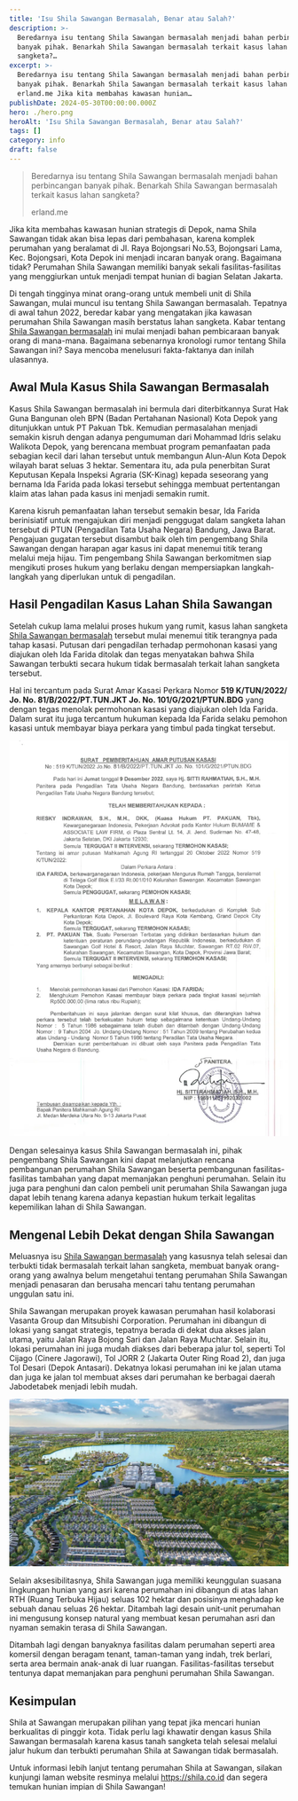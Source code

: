 ```yaml
---
title: 'Isu Shila Sawangan Bermasalah, Benar atau Salah?'
description: >-
  Beredarnya isu tentang Shila Sawangan bermasalah menjadi bahan perbincangan
  banyak pihak. Benarkah Shila Sawangan bermasalah terkait kasus lahan
  sangketa?…
excerpt: >-
  Beredarnya isu tentang Shila Sawangan bermasalah menjadi bahan perbincangan
  banyak pihak. Benarkah Shila Sawangan bermasalah terkait kasus lahan sangketa?
  erland.me Jika kita membahas kawasan hunian…
publishDate: 2024-05-30T00:00:00.000Z
hero: ./hero.png
heroAlt: 'Isu Shila Sawangan Bermasalah, Benar atau Salah?'
tags: []
category: info
draft: false
---
```


> Beredarnya isu tentang Shila Sawangan bermasalah menjadi bahan perbincangan banyak pihak. Benarkah Shila Sawangan bermasalah terkait kasus lahan sangketa?
>
> erland.me

Jika kita membahas kawasan hunian strategis di Depok, nama Shila Sawangan tidak akan bisa lepas dari pembahasan, karena komplek perumahan yang beralamat di Jl. Raya Bojongsari No.53, Bojongsari Lama, Kec. Bojongsari, Kota Depok ini menjadi incaran banyak orang. Bagaimana tidak? Perumahan Shila Sawangan memiliki banyak sekali fasilitas-fasilitas yang menggiurkan untuk menjadi tempat hunian di bagian Selatan Jakarta.

Di tengah tingginya minat orang-orang untuk membeli unit di Shila Sawangan, mulai muncul isu tentang Shila Sawangan bermasalah. Tepatnya di awal tahun 2022, beredar kabar yang mengatakan jika kawasan perumahan Shila Sawangan masih berstatus lahan sangketa. Kabar tentang <a href="https://kumparan.com/satrio-mur-bayu/benarkahperumahan-shila-sawangan-bermasalah-inilah-faktaterbarunya-22Iwpu8MK7R">Shila Sawangan bermasalah</a> ini mulai menjadi bahan pembicaraan banyak orang di mana-mana. Bagaimana sebenarnya kronologi rumor tentang Shila Sawangan ini? Saya mencoba menelusuri fakta-faktanya dan inilah ulasannya.

## Awal Mula Kasus Shila Sawangan Bermasalah

Kasus Shila Sawangan bermasalah ini bermula dari diterbitkannya Surat Hak Guna Bangunan oleh BPN (Badan Pertahanan Nasional) Kota Depok yang ditunjukkan untuk PT Pakuan Tbk. Kemudian permasalahan menjadi semakin kisruh dengan adanya pengumuman dari Mohammad Idris selaku Walikota Depok, yang berencana membuat program pemanfaatan pada sebagian kecil dari lahan tersebut untuk membangun Alun-Alun Kota Depok wilayah barat seluas 3 hektar. Sementara itu, ada pula penerbitan Surat Keputusan Kepala Inspeksi Agraria (SK-Kinag) kepada seseorang yang bernama Ida Farida pada lokasi tersebut sehingga membuat pertentangan klaim atas lahan pada kasus ini menjadi semakin rumit.

Karena kisruh pemanfaatan lahan tersebut semakin besar, Ida Farida berinisiatif untuk mengajukan diri menjadi penggugat dalam sangketa lahan tersebut di PTUN (Pengadilan Tata Usaha Negara) Bandung, Jawa Barat. Pengajuan gugatan tersebut disambut baik oleh tim pengembang Shila Sawangan dengan harapan agar kasus ini dapat menemui titik terang melalui meja hijau. Tim pengembang Shila Sawangan berkomitmen siap mengikuti proses hukum yang berlaku dengan mempersiapkan langkah-langkah yang diperlukan untuk di pengadilan.

## Hasil Pengadilan Kasus Lahan Shila Sawangan

Setelah cukup lama melalui proses hukum yang rumit, kasus lahan sangketa <a href="https://penalis.com/berita/fakta-kasus-shila-sawangan-bermasalah-lahan-sangketa/">Shila Sawangan bermasalah</a> tersebut mulai menemui titik terangnya pada tahap kasasi. Putusan dari pengadilan terhadap permohonan kasasi yang diajukan oleh Ida Farida ditolak dan tegas menyatakan bahwa Shila Sawangan terbukti secara hukum tidak bermasalah terkait lahan sangketa tersebut.

Hal ini tercantum pada Surat Amar Kasasi Perkara Nomor **519 K/TUN/2022/ Jo. No. 81/B/2022/PT.TUN.JKT Jo. No. 101/G/2021/PTUN.BDG** yang dengan tegas menolak permohonan kasasi yang diajukan oleh Ida Farida. Dalam surat itu juga tercantum hukuman kepada Ida Farida selaku pemohon kasasi untuk membayar biaya perkara yang timbul pada tingkat tersebut.

![](./images/shila-sawangan-bermasalah.webp 'Source: https://drive.google.com/file/d/181UlXoW8B-eCSTLbeR5EkQCGqOUCcYKE/view')

Dengan selesainya kasus Shila Sawangan bermasalah ini, pihak pengembang Shila Sawangan kini dapat melanjutkan rencana pembangunan perumahan Shila Sawangan beserta pembangunan fasilitas-fasilitas tambahan yang dapat memanjakan penghuni perumahan. Selain itu juga para penghuni dan calon pembeli unit perumahan Shila Sawangan juga dapat lebih tenang karena adanya kepastian hukum terkait legalitas kepemilikan lahan di Shila Sawangan.

## Mengenal Lebih Dekat dengan Shila Sawangan

Meluasnya isu <a href="https://www.idntimes.com/life/diy/marwan-fitranansya-1/isu-shila-sawangan-csc">Shila Sawangan bermasalah</a> yang kasusnya telah selesai dan terbukti tidak bermasalah terkait lahan sangketa, membuat banyak orang-orang yang awalnya belum mengetahui tentang perumahan Shila Sawangan menjadi penasaran dan berusaha mencari tahu tentang perumahan unggulan satu ini.

Shila Sawangan merupakan proyek kawasan perumahan hasil kolaborasi Vasanta Group dan Mitsubishi Corporation. Perumahan ini dibangun di lokasi yang sangat strategis, tepatnya berada di dekat dua akses jalan utama, yaitu Jalan Raya Bojong Sari dan Jalan Raya Muchtar. Selain itu, lokasi perumahan ini juga mudah diakses dari beberapa jalur tol, seperti Tol Cijago (Cinere Jagorawi), Tol JORR 2 (Jakarta Outer Ring Road 2), dan juga Tol Desari (Depok Antasari). Dekatnya lokasi perumahan ini ke jalan utama dan juga ke jalan tol membuat akses dari perumahan ke berbagai daerah Jabodetabek menjadi lebih mudah.

![](./images/shila-sawangan.webp)

Selain aksesibilitasnya, Shila Sawangan juga memiliki keunggulan suasana lingkungan hunian yang asri karena perumahan ini dibangun di atas lahan RTH (Ruang Terbuka Hijau) seluas 102 hektar dan posisinya menghadap ke sebuah danau seluas 26 hektar. Ditambah lagi desain unit-unit perumahan ini mengusung konsep natural yang membuat kesan perumahan asri dan nyaman semakin terasa di Shila Sawangan.

Ditambah lagi dengan banyaknya fasilitas dalam perumahan seperti area komersil dengan beragam tenant, taman-taman yang indah, trek berlari, serta area bermain anak-anak di luar ruangan. Fasilitas-fasilitas tersebut tentunya dapat memanjakan para penghuni perumahan Shila Sawangan.

## Kesimpulan

Shila at Sawangan merupakan pilihan yang tepat jika mencari hunian berkualitas di pinggir kota. Tidak perlu lagi khawatir dengan kasus Shila Sawangan bermasalah karena kasus tanah sangketa telah selesai melalui jalur hukum dan terbukti perumahan Shila at Sawangan tidak bermasalah.

Untuk informasi lebih lanjut tentang perumahan Shila at Sawangan, silakan kunjungi laman website resminya melalui <a href="https://shila.co.id">https://shila.co.id</a> dan segera temukan hunian impian di Shila Sawangan!
